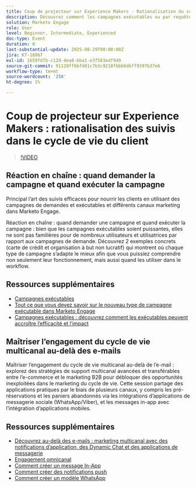 ```yaml
---
title: Coup de projecteur sur Experience Makers - Rationalisation du suivi dans le cycle de vie du client
description: Découvrez comment les campagnes exécutables ou par requête rationalisent les workflows, améliorent la précision des données et stimulent l’engagement grâce à des stratégies multicanaux en temps réel.
solution: Marketo Engage
role: User
level: Beginner, Intermediate, Experienced
doc-type: Event
duration: 0
last-substantial-update: 2025-08-29T00:00:00Z
jira: KT-18867
exl-id: 1659fd7b-c12d-4ea0-bba1-e3f583edf949
source-git-commit: 91120ff6bfd81c7b3c9218fbbb6dbff9397b37e6
workflow-type: tm+mt
source-wordcount: '258'
ht-degree: 1%

---
```


# Coup de projecteur sur Experience Makers : rationalisation des suivis dans le cycle de vie du client

>[!VIDEO](https://video.tv.adobe.com/v/3471390/?learn=on&enablevpops)

## Réaction en chaîne : quand demander la campagne et quand exécuter la campagne

Principal l’art des suivis efficaces pour nourrir les clients en utilisant des campagnes de demandes et exécutables et différents canaux marketing dans Marketo Engage.

Réaction en chaîne : quand demander une campagne et quand exécuter la campagne : bien que les campagnes exécutables soient puissantes, elles ne sont pas familières pour de nombreux utilisateurs et utilisatrices par rapport aux campagnes de demande. Découvrez 2 exemples concrets (carte de crédit et organisation à but non lucratif) qui montrent où chaque type de campagne s’adapte le mieux afin que vous puissiez comprendre non seulement leur fonctionnement, mais aussi quand les utiliser dans le workflow.

## Ressources supplémentaires

* [Campagnes exécutables](https://experienceleague.adobe.com/en/docs/marketo/using/product-docs/core-marketo-concepts/smart-campaigns/flow-actions/execute-campaign)
* [Tout ce que vous devez savoir sur le nouveau type de campagne exécutable dans Marketo Engage](https://mugs.marketo.com/events/details/marketo-houston-mug-presents-everything-you-need-to-know-about-the-new-executable-campaign-type-in-marketo/)
* [Campagnes exécutables : découvrez comment les exécutables peuvent accroître l’efficacité et l’impact](https://www.youtube.com/watch?v=QGC4Bhn5BpU)

## Maîtriser l’engagement du cycle de vie multicanal au-delà des e-mails

Maîtriser l’engagement du cycle de vie multicanal au-delà de l’e-mail : explorez des stratégies de support multicanal avancées et transférables entre l’e-commerce et le marketing B2B pour débloquer des opportunités inexploitées dans le marketing du cycle de vie. Cette session partage des applications pratiques par le biais de plusieurs canaux, y compris les pré-réservations et les paniers abandonnés via les intégrations d’applications de messagerie sociale (WhatsApp/Viber), et les messages in-app avec l’intégration d’applications mobiles.

## Ressources supplémentaires

* [Découvrez au-delà des e-mails : marketing multicanal avec des notifications d’application, des Dynamic Chat et des applications de messagerie](https://mugs.marketo.com/events/details/marketo-adobe-deep-dive-mug-presents-beyond-emails-multi-channel-marketing-with-app-notifications-dynamic-chat-and-messaging-apps/)
* [Engagement omnicanal](https://business.adobe.com/sg/products/marketo/omnichannel-engagement.html)
* [Comment créer un message In-App ](https://experienceleague.adobe.com/en/docs/marketo/using/product-docs/mobile-marketing/in-app-messages/creating-in-app-messages/create-an-in-app-message)
* [Comment créer des notifications push ](https://experienceleague.adobe.com/en/docs/marketo/using/product-docs/mobile-marketing/push-notifications/understanding-push-notifications)
* [Comment créer un modèle WhatsApp ](https://community.sinch.com/t5/Settings/Create-a-WhatsApp-message-template-new-experience/ta-p/11599)
